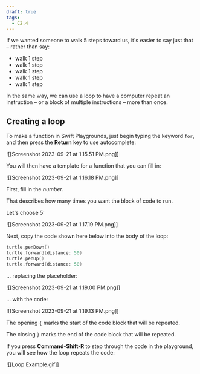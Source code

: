 ```yaml
---
draft: true
tags:
  - C2.4
---
```

If we wanted someone to walk 5 steps toward us, it's easier to say just that – rather than say:

- walk 1 step
- walk 1 step
- walk 1 step
- walk 1 step
- walk 1 step

In the same way, we can use a loop to have a computer repeat an instruction – or a block of multiple instructions – more than once.
## Creating a loop

To make a function in Swift Playgrounds, just begin typing the keyword `for`, and then press the **Return** key to use autocomplete:

![[Screenshot 2023-09-21 at 1.15.51 PM.png]]

You will then have a template for a function that you can fill in:

![[Screenshot 2023-09-21 at 1.16.18 PM.png]]

First, fill in the *number*.

That describes how many times you want the block of code to run.

Let's choose 5:

![[Screenshot 2023-09-21 at 1.17.19 PM.png]]

Next, copy the code shown here below into the body of the loop:

```swift
turtle.penDown()
turtle.forward(distance: 50)
turtle.penUp()
turtle.forward(distance: 50)
```

... replacing the placeholder:

![[Screenshot 2023-09-21 at 1.19.00 PM.png]]

... with the code:

![[Screenshot 2023-09-21 at 1.19.13 PM.png]]

The opening `{` marks the start of the code block that will be repeated.

The closing `}` marks the end of the code block that will be repeated.

If you press **Command-Shift-R** to step through the code in the playground, you will see how the loop repeats the code:

![[Loop Example.gif]]